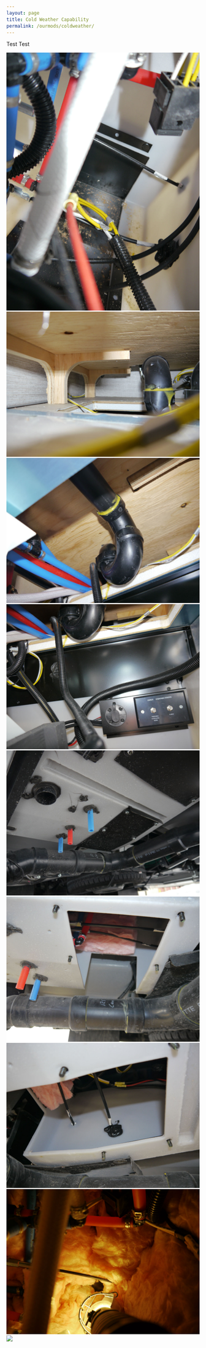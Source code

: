 ```yaml
---
layout: page
title: Cold Weather Capability
permalink: /ourmods/coldweather/
---
```

Test Test

<img src="/assets/1abehindwetbayweb.jpg"/>
<img src="/assets/1undershowerweb.jpg"/>
<img src="/assets/2undershower2web.jpg"/>
<img src="/assets/3backofelecbayweb.jpg"/>
<img src="/assets/4viewofexterioracesspanelweb.jpg"/>
<img src="/assets/5viewinacesspanel2web.jpg"/>
<img src="/assets/6viewinacesspanelweb.jpg"/>
<img src="/assets/8wetbaywithheatweb.jpg"/>
<img src="/assets/9elecbaywithinsulationwebjpg"/>
